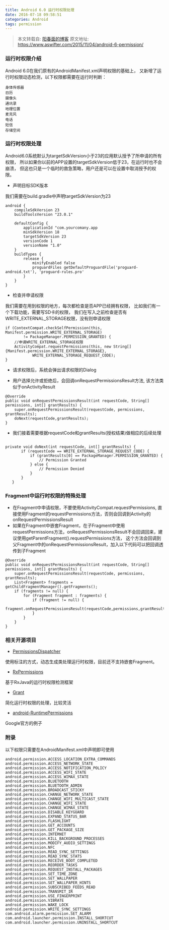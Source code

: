 ```yaml
---
title: Android 6.0 运行时权限处理
date: 2016-07-18 09:58:51
categories: Android
tags: permission
---
```


> 本文转载自: [阳春面的博客](https://www.aswifter.com/)
> 原文地址: https://www.aswifter.com/2015/11/04/android-6-permission/

### 运行时权限介绍

Android 6.0在我们原有的AndroidManifest.xml声明权限的基础上，
又新增了运行时权限动态检测，以下权限都需要在运行时判断：

```
身体传感器
日历
摄像头
通讯录
地理位置
麦克风
电话
短信
存储空间

```

<!-- more -->

### 运行时权限处理

Android6.0系统默认为targetSdkVersion小于23的应用默认授予了所申请的所有权限，
所以如果你以前的APP设置的targetSdkVersion低于23，在运行时也不会崩溃，
但这也只是一个临时的救急策略，用户还是可以在设置中取消授予的权限。

- 声明目标SDK版本

我们需要在build.gradle中声明targetSdkVersion为23

```
android {
    compileSdkVersion 23
    buildToolsVersion "23.0.1"

    defaultConfig {
        applicationId "com.yourcomany.app
        minSdkVersion 18
        targetSdkVersion 23
        versionCode 1
        versionName "1.0"
    }
    buildTypes {
        release {
            minifyEnabled false
            proguardFiles getDefaultProguardFile('proguard-android.txt'), 'proguard-rules.pro'
        }
    }
}

```

- 检查并申请权限

我们需要在用到权限的地方，每次都检查是否APP已经拥有权限，
比如我们有一个下载功能，需要写SD卡的权限，
我们在写入之前检查是否有WRITE_EXTERNAL_STORAGE权限，没有则申请权限

```
if (ContextCompat.checkSelfPermission(this, Manifest.permission.WRITE_EXTERNAL_STORAGE)
        != PackageManager.PERMISSION_GRANTED) {
    //申请WRITE_EXTERNAL_STORAGE权限
    ActivityCompat.requestPermissions(this, new String[]{Manifest.permission.WRITE_EXTERNAL_STORAGE},
            WRITE_EXTERNAL_STORAGE_REQUEST_CODE);
}

```


- 请求权限后，系统会弹出请求权限的Dialog

- 用户选择允许或拒绝后，会回调onRequestPermissionsResult方法, 该方法类似于onActivityResult

```
@Override
public void onRequestPermissionsResult(int requestCode, String[] permissions, int[] grantResults) {
    super.onRequestPermissionsResult(requestCode, permissions, grantResults);
    doNext(requestCode,grantResults);
}

```

- 我们接着需要根据requestCode和grantResults(授权结果)做相应的后续处理

```

private void doNext(int requestCode, int[] grantResults) {
       if (requestCode == WRITE_EXTERNAL_STORAGE_REQUEST_CODE) {
           if (grantResults[0] == PackageManager.PERMISSION_GRANTED) {
               // Permission Granted
           } else {
               // Permission Denied
           }
       }
   }

```

### Fragment中运行时权限的特殊处理

- 在Fragment中申请权限，不要使用ActivityCompat.requestPermissions, 直接使用Fragment的requestPermissions方法，否则会回调到Activity的onRequestPermissionsResult
- 如果在Fragment中嵌套Fragment，在子Fragment中使用requestPermissions方法，onRequestPermissionsResult不会回调回来，建议使用getParentFragment().requestPermissions方法，
这个方法会回调到父Fragment中的onRequestPermissionsResult，加入以下代码可以把回调透传到子Fragment

```
@Override
public void onRequestPermissionsResult(int requestCode, String[] permissions, int[] grantResults) {
    super.onRequestPermissionsResult(requestCode, permissions, grantResults);
    List<Fragment> fragments = getChildFragmentManager().getFragments();
    if (fragments != null) {
        for (Fragment fragment : fragments) {
            if (fragment != null) {
                fragment.onRequestPermissionsResult(requestCode,permissions,grantResults);
            }
        }
    }
}

```

### 相关开源项目

- [PermissionsDispatcher](https://github.com/hotchemi/PermissionsDispatcher)

使用标注的方式，动态生成类处理运行时权限，目前还不支持嵌套Fragment。

- [RxPermissions](https://github.com/tbruyelle/RxPermissions)

基于RxJava的运行时权限检测框架

- [Grant](https://github.com/anthonycr/Grant)

简化运行时权限的处理，比较灵活

- [android-RuntimePermissions](https://github.com/googlesamples/android-RuntimePermissions)

Google官方的例子

### 附录

以下权限只需要在AndroidManifest.xml中声明即可使用


```
android.permission.ACCESS_LOCATION_EXTRA_COMMANDS
android.permission.ACCESS_NETWORK_STATE
android.permission.ACCESS_NOTIFICATION_POLICY
android.permission.ACCESS_WIFI_STATE
android.permission.ACCESS_WIMAX_STATE
android.permission.BLUETOOTH
android.permission.BLUETOOTH_ADMIN
android.permission.BROADCAST_STICKY
android.permission.CHANGE_NETWORK_STATE
android.permission.CHANGE_WIFI_MULTICAST_STATE
android.permission.CHANGE_WIFI_STATE
android.permission.CHANGE_WIMAX_STATE
android.permission.DISABLE_KEYGUARD
android.permission.EXPAND_STATUS_BAR
android.permission.FLASHLIGHT
android.permission.GET_ACCOUNTS
android.permission.GET_PACKAGE_SIZE
android.permission.INTERNET
android.permission.KILL_BACKGROUND_PROCESSES
android.permission.MODIFY_AUDIO_SETTINGS
android.permission.NFC
android.permission.READ_SYNC_SETTINGS
android.permission.READ_SYNC_STATS
android.permission.RECEIVE_BOOT_COMPLETED
android.permission.REORDER_TASKS
android.permission.REQUEST_INSTALL_PACKAGES
android.permission.SET_TIME_ZONE
android.permission.SET_WALLPAPER
android.permission.SET_WALLPAPER_HINTS
android.permission.SUBSCRIBED_FEEDS_READ
android.permission.TRANSMIT_IR
android.permission.USE_FINGERPRINT
android.permission.VIBRATE
android.permission.WAKE_LOCK
android.permission.WRITE_SYNC_SETTINGS
com.android.alarm.permission.SET_ALARM
com.android.launcher.permission.INSTALL_SHORTCUT
com.android.launcher.permission.UNINSTALL_SHORTCUT


```